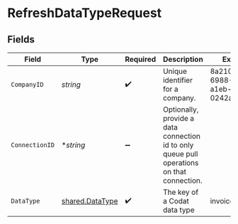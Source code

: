 # RefreshDataTypeRequest


## Fields

| Field                                                                                      | Type                                                                                       | Required                                                                                   | Description                                                                                | Example                                                                                    |
| ------------------------------------------------------------------------------------------ | ------------------------------------------------------------------------------------------ | ------------------------------------------------------------------------------------------ | ------------------------------------------------------------------------------------------ | ------------------------------------------------------------------------------------------ |
| `CompanyID`                                                                                | *string*                                                                                   | :heavy_check_mark:                                                                         | Unique identifier for a company.                                                           | 8a210b68-6988-11ed-a1eb-0242ac120002                                                       |
| `ConnectionID`                                                                             | **string*                                                                                  | :heavy_minus_sign:                                                                         | Optionally, provide a data connection id to only queue pull operations on that connection. |                                                                                            |
| `DataType`                                                                                 | [shared.DataType](../../models/shared/datatype.md)                                         | :heavy_check_mark:                                                                         | The key of a Codat data type                                                               | invoices                                                                                   |